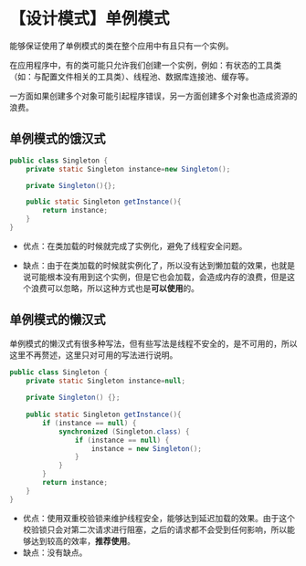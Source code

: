 # 【设计模式】单例模式
能够保证使用了单例模式的类在整个应用中有且只有一个实例。

在应用程序中，有的类可能只允许我们创建一个实例，例如：有状态的工具类（如：与配置文件相关的工具类）、线程池、数据库连接池、缓存等。

一方面如果创建多个对象可能引起程序错误，另一方面创建多个对象也造成资源的浪费。

## 单例模式的饿汉式
```java
public class Singleton {
	private static Singleton instance=new Singleton();

	private Singleton(){};

	public static Singleton getInstance(){
		return instance;
	}
}
```
* 优点：在类加载的时候就完成了实例化，避免了线程安全问题。

* 缺点：由于在类加载的时候就实例化了，所以没有达到懒加载的效果，也就是说可能根本没有用到这个实例，但是它也会加载，会造成内存的浪费，但是这个浪费可以忽略，所以这种方式也是**可以使用**的。

## 单例模式的懒汉式
单例模式的懒汉式有很多种写法，但有些写法是线程不安全的，是不可用的，所以这里不再赘述，这里只对可用的写法进行说明。
```java
public class Singleton {
	private static Singleton instance=null;
	
	private Singleton() {};
	
	public static Singleton getInstance(){
		if (instance == null) {
	        synchronized (Singleton.class) {
	            if (instance == null) {
	            	instance = new Singleton();
	            }
	        }
	    }
	    return instance;
	}
}
```
* 优点：使用双重校验锁来维护线程安全，能够达到延迟加载的效果。由于这个校验锁只会对第二次请求进行阻塞，之后的请求都不会受到任何影响，所以能够达到较高的效率，**推荐使用**。
* 缺点：没有缺点。